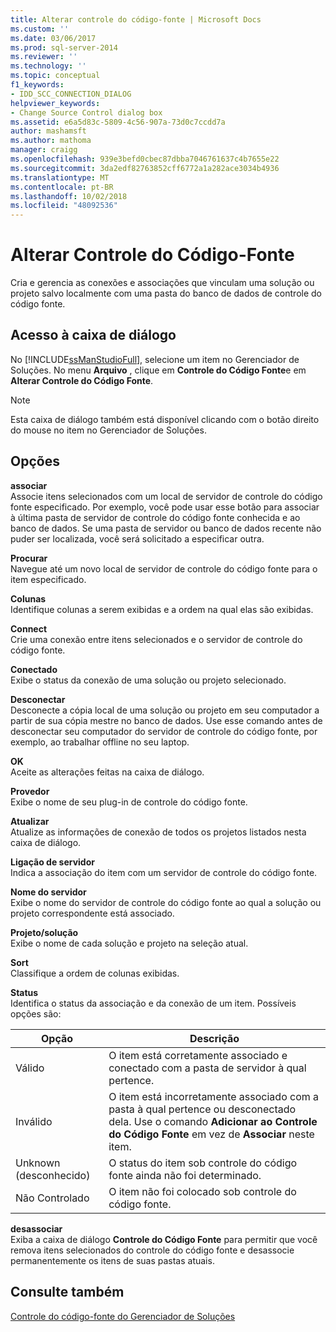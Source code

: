 ```yaml
---
title: Alterar controle do código-fonte | Microsoft Docs
ms.custom: ''
ms.date: 03/06/2017
ms.prod: sql-server-2014
ms.reviewer: ''
ms.technology: ''
ms.topic: conceptual
f1_keywords:
- IDD_SCC_CONNECTION_DIALOG
helpviewer_keywords:
- Change Source Control dialog box
ms.assetid: e6a5d83c-5809-4c56-907a-73d0c7ccdd7a
author: mashamsft
ms.author: mathoma
manager: craigg
ms.openlocfilehash: 939e3befd0cbec87dbba7046761637c4b7655e22
ms.sourcegitcommit: 3da2edf82763852cff6772a1a282ace3034b4936
ms.translationtype: MT
ms.contentlocale: pt-BR
ms.lasthandoff: 10/02/2018
ms.locfileid: "48092536"
---
```

# <a name="change-source-control"></a>Alterar Controle do Código-Fonte
  Cria e gerencia as conexões e associações que vinculam uma solução ou projeto salvo localmente com uma pasta do banco de dados de controle do código fonte.  
  
## <a name="dialog-box-access"></a>Acesso à caixa de diálogo  
 No [!INCLUDE[ssManStudioFull](../includes/ssmanstudiofull-md.md)], selecione um item no Gerenciador de Soluções. No menu **Arquivo** , clique em **Controle do Código Fonte**e em **Alterar Controle do Código Fonte**.  
  
> [!NOTE]  
>  Esta caixa de diálogo também está disponível clicando com o botão direito do mouse no item no Gerenciador de Soluções.  
  
## <a name="options"></a>Opções  
 **associar**  
 Associe itens selecionados com um local de servidor de controle do código fonte especificado. Por exemplo, você pode usar esse botão para associar à última pasta de servidor de controle do código fonte conhecida e ao banco de dados. Se uma pasta de servidor ou banco de dados recente não puder ser localizada, você será solicitado a especificar outra.  
  
 **Procurar**  
 Navegue até um novo local de servidor de controle do código fonte para o item especificado.  
  
 **Colunas**  
 Identifique colunas a serem exibidas e a ordem na qual elas são exibidas.  
  
 **Connect**  
 Crie uma conexão entre itens selecionados e o servidor de controle do código fonte.  
  
 **Conectado**  
 Exibe o status da conexão de uma solução ou projeto selecionado.  
  
 **Desconectar**  
 Desconecte a cópia local de uma solução ou projeto em seu computador a partir de sua cópia mestre no banco de dados. Use esse comando antes de desconectar seu computador do servidor de controle do código fonte, por exemplo, ao trabalhar offline no seu laptop.  
  
 **OK**  
 Aceite as alterações feitas na caixa de diálogo.  
  
 **Provedor**  
 Exibe o nome de seu plug-in de controle do código fonte.  
  
 **Atualizar**  
 Atualize as informações de conexão de todos os projetos listados nesta caixa de diálogo.  
  
 **Ligação de servidor**  
 Indica a associação do item com um servidor de controle do código fonte.  
  
 **Nome do servidor**  
 Exibe o nome do servidor de controle do código fonte ao qual a solução ou projeto correspondente está associado.  
  
 **Projeto/solução**  
 Exibe o nome de cada solução e projeto na seleção atual.  
  
 **Sort**  
 Classifique a ordem de colunas exibidas.  
  
 **Status**  
 Identifica o status da associação e da conexão de um item. Possíveis opções são:  
  
|**Opção**|**Descrição**|  
|----------------|---------------------|  
|Válido|O item está corretamente associado e conectado com a pasta de servidor à qual pertence.|  
|Inválido|O item está incorretamente associado com a pasta à qual pertence ou desconectado dela. Use o comando **Adicionar ao Controle do Código Fonte** em vez de **Associar** neste item.|  
|Unknown (desconhecido)|O status do item sob controle do código fonte ainda não foi determinado.|  
|Não Controlado|O item não foi colocado sob controle do código fonte.|  
  
 **desassociar**  
 Exiba a caixa de diálogo **Controle do Código Fonte** para permitir que você remova itens selecionados do controle do código fonte e desassocie permanentemente os itens de suas pastas atuais.  
  
## <a name="see-also"></a>Consulte também  
 [Controle do código-fonte do Gerenciador de Soluções](../../2014/database-engine/solution-explorer-source-control.md)  
  
  
